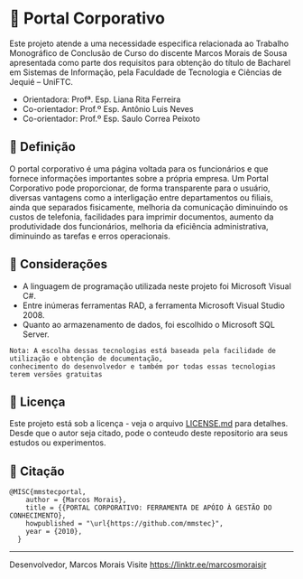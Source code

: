 # 🚀 Portal Corporativo

Este projeto atende a uma necessidade especifica relacionada ao Trabalho Monográfico de Conclusão de Curso do
discente Marcos Morais de Sousa apresentada como parte dos requisitos para obtenção do título de Bacharel em Sistemas de Informação, pela 
Faculdade de Tecnologia e Ciências de Jequié – UniFTC.

* Orientadora: Profª. Esp. Liana Rita Ferreira
* Co-orientador: Prof.º Esp. Antônio Luis Neves
* Co-orientador: Prof.º Esp. Saulo Correa Peixoto

## 📄 Definição
O portal corporativo é uma página voltada para os funcionários e que fornece informações importantes sobre a própria empresa. Um Portal Corporativo pode proporcionar, de forma transparente para o usuário, diversas vantagens como a interligação entre departamentos ou filiais, ainda que separados fisicamente, melhoria da comunicação diminuindo os custos de telefonia, facilidades para imprimir documentos, aumento da produtividade dos funcionários, melhoria da eficiência administrativa, diminuindo as tarefas e erros operacionais. 

## 📄 Considerações
* A linguagem de programação utilizada neste projeto foi Microsoft Visual C#.  
* Entre inúmeras ferramentas RAD, a ferramenta Microsoft Visual Studio 2008.
* Quanto ao armazenamento de dados, foi escolhido o Microsoft SQL Server.

```
Nota: A escolha dessas tecnologias está baseada pela facilidade de utilização e obtenção de documentação, 
conhecimento do desenvolvedor e também por todas essas tecnologias terem versões gratuitas
```

## 📄 Licença

Este projeto está sob a licença - veja o arquivo [LICENSE.md](https://github.com/mmstec/mmstec/blob/main/LICENSE) para detalhes. <br />
Desde que o autor seja citado, pode o conteudo deste repositorio ara seus estudos ou experimentos.

## 🚀 Citação
```
@MISC{mmstecportal,
    author = {Marcos Morais},
    title = {{PORTAL CORPORATIVO: FERRAMENTA DE APÓIO À GESTÃO DO CONHECIMENTO},
    howpublished = "\url{https://github.com/mmstec}",
    year = {2010},
  }
```
___
Desenvolvedor,
Marcos Morais
Visite https://linktr.ee/marcosmoraisjr
